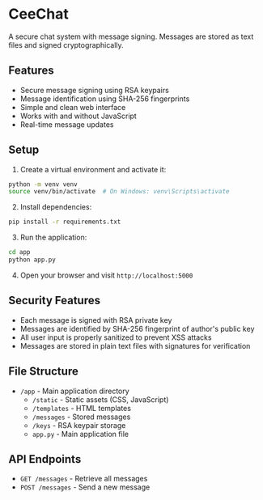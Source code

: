 # CeeChat

A secure chat system with message signing. Messages are stored as text files and signed cryptographically.

## Features

- Secure message signing using RSA keypairs
- Message identification using SHA-256 fingerprints
- Simple and clean web interface
- Works with and without JavaScript
- Real-time message updates

## Setup

1. Create a virtual environment and activate it:
```bash
python -m venv venv
source venv/bin/activate  # On Windows: venv\Scripts\activate
```

2. Install dependencies:
```bash
pip install -r requirements.txt
```

3. Run the application:
```bash
cd app
python app.py
```

4. Open your browser and visit `http://localhost:5000`

## Security Features

- Each message is signed with RSA private key
- Messages are identified by SHA-256 fingerprint of author's public key
- All user input is properly sanitized to prevent XSS attacks
- Messages are stored in plain text files with signatures for verification

## File Structure

- `/app` - Main application directory
  - `/static` - Static assets (CSS, JavaScript)
  - `/templates` - HTML templates
  - `/messages` - Stored messages
  - `/keys` - RSA keypair storage
  - `app.py` - Main application file

## API Endpoints

- `GET /messages` - Retrieve all messages
- `POST /messages` - Send a new message

